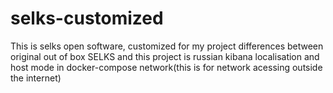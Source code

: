 # selks-customized
This is selks open software, customized for my project
differences between original out of box SELKS and this project is russian kibana localisation and host mode in docker-compose network(this is for network acessing outside the internet)
